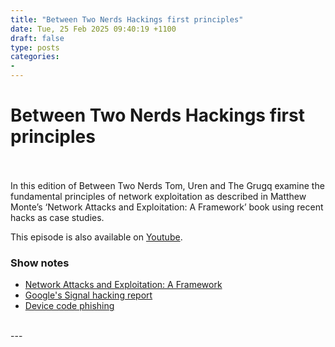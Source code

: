 ```yaml
---
title: "Between Two Nerds Hackings first principles"
date: Tue, 25 Feb 2025 09:40:19 +1100
draft: false
type: posts
categories: 
- 
---
```

# Between Two Nerds Hackings first principles

<br/>

<br/>
In this edition of Between Two Nerds Tom, Uren and The Grugq examine the fundamental principles of network exploitation as described in Matthew Monte’s ‘Network Attacks and Exploitation: A Framework’ book using recent hacks as case studies.

This episode is also available on [Youtube](https://youtu.be/XEXgO8LzdP8).

### Show notes

-   [Network Attacks and Exploitation: A Framework](https://www.wiley.com/en-us/Network+Attacks+and+Exploitation%3A+A+Framework-p-9781118987124)
-   [Google's Signal hacking report](https://cloud.google.com/blog/topics/threat-intelligence/russia-targeting-signal-messenger)
-   [Device code phishing](https://arstechnica.com/information-technology/2025/02/russian-spies-use-device-code-phishing-to-hijack-microsoft-accounts/)

<br/>
---
